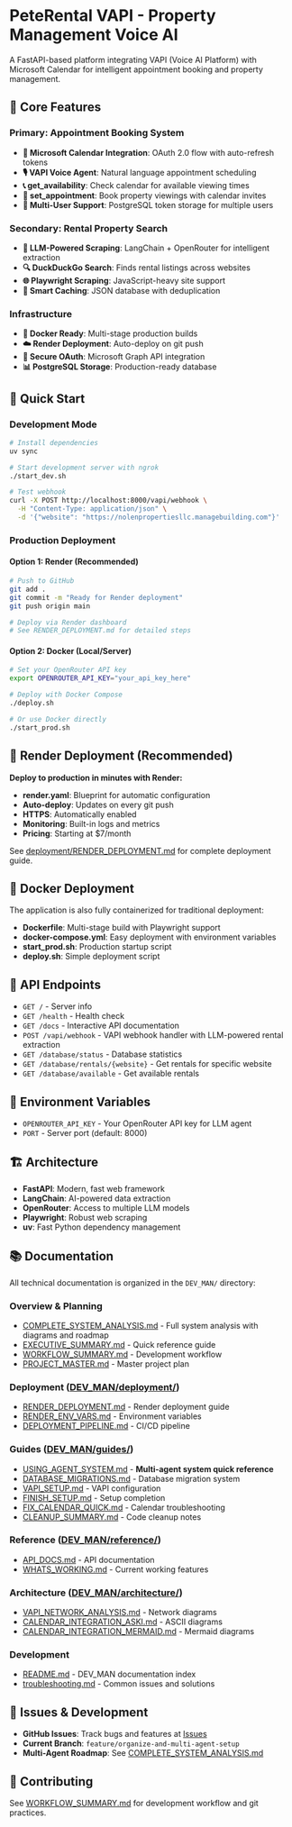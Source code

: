 # PeteRental VAPI - Property Management Voice AI

A FastAPI-based platform integrating VAPI (Voice AI Platform) with Microsoft Calendar for intelligent appointment booking and property management.

## 🚀 **Core Features**

### **Primary: Appointment Booking System**
- **📅 Microsoft Calendar Integration**: OAuth 2.0 flow with auto-refresh tokens
- **🎙️ VAPI Voice Agent**: Natural language appointment scheduling
- **📞 get_availability**: Check calendar for available viewing times
- **📝 set_appointment**: Book property viewings with calendar invites
- **👥 Multi-User Support**: PostgreSQL token storage for multiple users

### **Secondary: Rental Property Search**
- **🤖 LLM-Powered Scraping**: LangChain + OpenRouter for intelligent extraction
- **🔍 DuckDuckGo Search**: Finds rental listings across websites
- **🌐 Playwright Scraping**: JavaScript-heavy site support
- **💾 Smart Caching**: JSON database with deduplication

### **Infrastructure**
- **🐳 Docker Ready**: Multi-stage production builds
- **☁️ Render Deployment**: Auto-deploy on git push
- **🔐 Secure OAuth**: Microsoft Graph API integration
- **📊 PostgreSQL Storage**: Production-ready database

## 🚀 **Quick Start**

### **Development Mode**

```bash
# Install dependencies
uv sync

# Start development server with ngrok
./start_dev.sh

# Test webhook
curl -X POST http://localhost:8000/vapi/webhook \
  -H "Content-Type: application/json" \
  -d '{"website": "https://nolenpropertiesllc.managebuilding.com"}'
```

### **Production Deployment**

#### **Option 1: Render (Recommended)**

```bash
# Push to GitHub
git add .
git commit -m "Ready for Render deployment"
git push origin main

# Deploy via Render dashboard
# See RENDER_DEPLOYMENT.md for detailed steps
```

#### **Option 2: Docker (Local/Server)**

```bash
# Set your OpenRouter API key
export OPENROUTER_API_KEY="your_api_key_here"

# Deploy with Docker Compose
./deploy.sh

# Or use Docker directly
./start_prod.sh
```

## 🚀 **Render Deployment (Recommended)**

**Deploy to production in minutes with Render:**

- **render.yaml**: Blueprint for automatic configuration
- **Auto-deploy**: Updates on every git push
- **HTTPS**: Automatically enabled
- **Monitoring**: Built-in logs and metrics
- **Pricing**: Starting at $7/month

See [deployment/RENDER_DEPLOYMENT.md](DEV_MAN/deployment/RENDER_DEPLOYMENT.md) for complete deployment guide.

## 🐳 **Docker Deployment**

The application is also fully containerized for traditional deployment:

- **Dockerfile**: Multi-stage build with Playwright support
- **docker-compose.yml**: Easy deployment with environment variables
- **start_prod.sh**: Production startup script
- **deploy.sh**: Simple deployment script

## 📡 **API Endpoints**

- `GET /` - Server info
- `GET /health` - Health check
- `GET /docs` - Interactive API documentation
- `POST /vapi/webhook` - VAPI webhook handler with LLM-powered rental extraction
- `GET /database/status` - Database statistics
- `GET /database/rentals/{website}` - Get rentals for specific website
- `GET /database/available` - Get available rentals

## 🔧 **Environment Variables**

- `OPENROUTER_API_KEY` - Your OpenRouter API key for LLM agent
- `PORT` - Server port (default: 8000)

## 🏗️ **Architecture**

- **FastAPI**: Modern, fast web framework
- **LangChain**: AI-powered data extraction
- **OpenRouter**: Access to multiple LLM models
- **Playwright**: Robust web scraping
- **uv**: Fast Python dependency management

## 📚 **Documentation**

All technical documentation is organized in the `DEV_MAN/` directory:

### **Overview & Planning**
- [COMPLETE_SYSTEM_ANALYSIS.md](DEV_MAN/COMPLETE_SYSTEM_ANALYSIS.md) - Full system analysis with diagrams and roadmap
- [EXECUTIVE_SUMMARY.md](DEV_MAN/EXECUTIVE_SUMMARY.md) - Quick reference guide
- [WORKFLOW_SUMMARY.md](DEV_MAN/WORKFLOW_SUMMARY.md) - Development workflow
- [PROJECT_MASTER.md](DEV_MAN/PROJECT_MASTER.md) - Master project plan

### **Deployment** ([DEV_MAN/deployment/](DEV_MAN/deployment/))
- [RENDER_DEPLOYMENT.md](DEV_MAN/deployment/RENDER_DEPLOYMENT.md) - Render deployment guide
- [RENDER_ENV_VARS.md](DEV_MAN/deployment/RENDER_ENV_VARS.md) - Environment variables
- [DEPLOYMENT_PIPELINE.md](DEV_MAN/deployment/DEPLOYMENT_PIPELINE.md) - CI/CD pipeline

### **Guides** ([DEV_MAN/guides/](DEV_MAN/guides/))
- [USING_AGENT_SYSTEM.md](DEV_MAN/guides/USING_AGENT_SYSTEM.md) - **Multi-agent system quick reference**
- [DATABASE_MIGRATIONS.md](DEV_MAN/guides/DATABASE_MIGRATIONS.md) - Database migration system
- [VAPI_SETUP.md](DEV_MAN/guides/VAPI_SETUP.md) - VAPI configuration
- [FINISH_SETUP.md](DEV_MAN/guides/FINISH_SETUP.md) - Setup completion
- [FIX_CALENDAR_QUICK.md](DEV_MAN/guides/FIX_CALENDAR_QUICK.md) - Calendar troubleshooting
- [CLEANUP_SUMMARY.md](DEV_MAN/guides/CLEANUP_SUMMARY.md) - Code cleanup notes

### **Reference** ([DEV_MAN/reference/](DEV_MAN/reference/))
- [API_DOCS.md](DEV_MAN/reference/API_DOCS.md) - API documentation
- [WHATS_WORKING.md](DEV_MAN/reference/WHATS_WORKING.md) - Current working features

### **Architecture** ([DEV_MAN/architecture/](DEV_MAN/architecture/))
- [VAPI_NETWORK_ANALYSIS.md](DEV_MAN/architecture/VAPI_NETWORK_ANALYSIS.md) - Network diagrams
- [CALENDAR_INTEGRATION_ASKI.md](DEV_MAN/architecture/CALENDAR_INTEGRATION_ASKI.md) - ASCII diagrams
- [CALENDAR_INTEGRATION_MERMAID.md](DEV_MAN/architecture/CALENDAR_INTEGRATION_MERMAID.md) - Mermaid diagrams

### **Development**
- [README.md](DEV_MAN/README.md) - DEV_MAN documentation index
- [troubleshooting.md](DEV_MAN/troubleshooting.md) - Common issues and solutions

## 🐛 **Issues & Development**

- **GitHub Issues**: Track bugs and features at [Issues](https://github.com/Mark0025/PeteRental_vapi_10_02_25/issues)
- **Current Branch**: `feature/organize-and-multi-agent-setup`
- **Multi-Agent Roadmap**: See [COMPLETE_SYSTEM_ANALYSIS.md](DEV_MAN/COMPLETE_SYSTEM_ANALYSIS.md)

## 🤝 **Contributing**

See [WORKFLOW_SUMMARY.md](DEV_MAN/WORKFLOW_SUMMARY.md) for development workflow and git practices.
